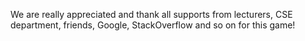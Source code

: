 We are really appreciated and thank all supports from lecturers, CSE department, friends, Google, StackOverflow and so on for this game!
